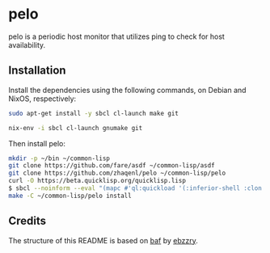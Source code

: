 pelo
====

pelo is a periodic host monitor that utilizes ping to check for
host availability.


Installation
------------

Install the dependencies using the following commands, on Debian and NixOS, respectively:

```bash
sudo apt-get install -y sbcl cl-launch make git
```

```bash
nix-env -i sbcl cl-launch gnumake git
```

Then install pelo:

```bash
mkdir -p ~/bin ~/common-lisp
git clone https://github.com/fare/asdf ~/common-lisp/asdf
git clone https://github.com/zhaqenl/pelo ~/common-lisp/pelo
curl -O https://beta.quicklisp.org/quicklisp.lisp
$ sbcl --noinform --eval "(mapc #'ql:quickload '(:inferior-shell :clon :cl-launch :fare-utils :cl-scripting))" --quit
make -C ~/common-lisp/pelo install
```


## Credits

The structure of this README is based on [baf](https://github.com/ebzzry/baf/) by
[ebzzry](https://github.com/ebzzry).

